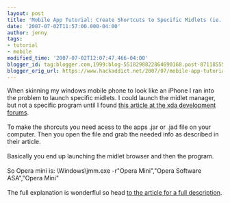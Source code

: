 ```yaml
---
layout: post
title: 'Mobile App Tutorial: Create Shortcuts to Specific Midlets (ie. google mail)'
date: '2007-07-02T11:57:00.000-04:00'
author: jenny
tags:
- tutorial
- mobile
modified_time: '2007-07-02T12:07:47.466-04:00'
blogger_id: tag:blogger.com,1999:blog-5518298822864690168.post-8711855552048983216
blogger_orig_url: https://www.hackaddict.net/2007/07/mobile-app-tutorial-create-shortcuts-to.html
---
```


When skinning my windows mobile phone to look like an iPhone I ran into the problem to launch specific midlets.  I could launch the midlet manager, but not a specific program until I found <a href="http://forum.xda-developers.com/showthread.php?t=258141">this article at the xda development forums</a>.<br /><br />To make the shorcuts you need acess to the apps .jar or .jad file on your computer.  Then you open the file and grab the needed info as described in their article.<br /><br />Basically you end up launching the midlet browser and then the program.<b><suite><vendor><name><suite><vendor><name><n><br /></n></name></vendor></suite></name></vendor></suite></b><br />So Opera mini is: \Windows\jmm.exe -r"Opera Mini","Opera Software ASA","Opera Mini"<br /><b><suite><vendor><name><suite><vendor><name><n><br /></n></name></vendor></suite></name></vendor></suite></b>The full explanation is wonderflul so head <a href="http://forum.xda-developers.com/showthread.php?t=258141">to the article for a full description</a>.<b><br /></b>